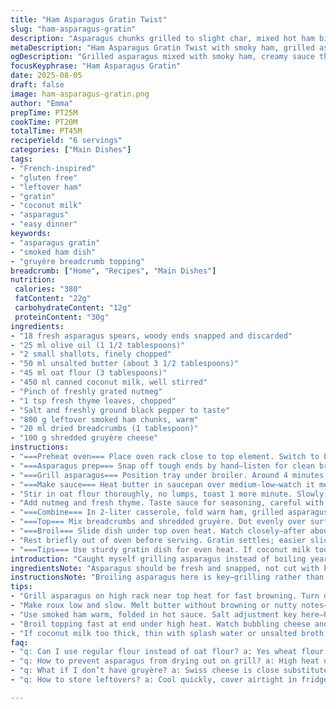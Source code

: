 ```yaml
---
title: "Ham Asparagus Gratin Twist"
slug: "ham-asparagus-gratin"
description: "Asparagus chunks grilled to slight char, mixed hot ham bits, creamy silky white sauce with thyme twist, topped with crunchy herb breadcrumbs and sharp gruyère. A little tang, a little earthy. Simple swaps: gruyère and thyme instead of parmigiano and parsley, oat flour and coconut milk for creaminess. Grilled asparagus rather than boiling keeps snap. Jam-packed with protein and vegetal texture contrasts. No eggs no nuts, strictly honest home technique with heat and timing cues emphasized."
metaDescription: "Ham Asparagus Gratin Twist with smoky ham, grilled asparagus, creamy oat-coconut sauce and crispy gruyère breadcrumb crust. French-inspired layered texture."
ogDescription: "Grilled asparagus mixed with smoky ham, creamy sauce thickened with oat flour, topped with crispy gruyère breadcrumbs. Crunchy, nutty crust meets tender veggies."
focusKeyphrase: "Ham Asparagus Gratin"
date: 2025-08-05
draft: false
image: ham-asparagus-gratin.png
author: "Emma"
prepTime: PT25M
cookTime: PT20M
totalTime: PT45M
recipeYield: "6 servings"
categories: ["Main Dishes"]
tags:
- "French-inspired"
- "gluten free"
- "leftover ham"
- "gratin"
- "coconut milk"
- "asparagus"
- "easy dinner"
keywords:
- "asparagus gratin"
- "smoked ham dish"
- "gruyère breadcrumb topping"
breadcrumb: ["Home", "Recipes", "Main Dishes"]
nutrition: 
 calories: "380"
 fatContent: "22g"
 carbohydrateContent: "12g"
 proteinContent: "30g"
ingredients:
- "18 fresh asparagus spears, woody ends snapped and discarded"
- "25 ml olive oil (1 1/2 tablespoons)"
- "2 small shallots, finely chopped"
- "50 ml unsalted butter (about 3 1/2 tablespoons)"
- "45 ml oat flour (3 tablespoons)"
- "450 ml canned coconut milk, well stirred"
- "Pinch of freshly grated nutmeg"
- "1 tsp fresh thyme leaves, chopped"
- "Salt and freshly ground black pepper to taste"
- "800 g leftover smoked ham chunks, warm"
- "20 ml dried breadcrumbs (1 tablespoon)"
- "100 g shredded gruyère cheese"
instructions:
- "===Preheat oven=== Place oven rack close to top element. Switch to broil/grill setting heating until red-hot. Use high rack for fast surface browning."
- "===Asparagus prep=== Snap off tough ends by hand—listen for clean break. Cut spears into 4cm pieces. Drizzle olive oil, salt, pepper, scatter over baking tray. Toss well to coat evenly."
- "===Grill asparagus=== Position tray under broiler. Around 4 minutes, toss once. You want vivid green with blackened speckles—charred edges signal flavor depth. Remove once fragrant and tender crisp to bite. Reserves texture and sweet notes. Set aside."
- "===Make sauce=== Heat butter in saucepan over medium-low—watch it melt silently, no browning. Add chopped shallots, soften until translucent, 2-3 minutes max. Soft but not colored is key to prevent sharpness."
- "Stir in oat flour thoroughly, no lumps, toast 1 more minute. Slowly whisk in coconut milk to avoid clumps. On medium heat, gently simmer stirring continuously—listen for soft bubbling flow, thickening to coat back of spoon after 6-8 minutes."
- "Add nutmeg and fresh thyme. Taste sauce for seasoning, careful with salt because ham is already salty. Pepper grounds enhance layers."
- "===Combine=== In 2-liter casserole, fold warm ham, grilled asparagus chunks, and sauce together until hotspots level out. Texture should feel velvety yet chunky."
- "===Top=== Mix breadcrumbs and shredded gruyère. Dot evenly over surface. These will crisp and brown rapidly under strong heat."
- "===Broil=== Slide dish under top oven heat. Watch closely—after about 5 minutes, bubbling golden crust forms. Desired: crunchy, golden brown, aromatic with cheese melting into crumbs but no burnt edges."
- "Rest briefly out of oven before serving. Gratin settles; easier slicing."
- "===Tips=== Use sturdy gratin dish for even heat. If coconut milk too thick, thin with splash water. No gruyère? Swiss or aged cheddar works, bigger flavor but melts differently. Oat flour swaps better than wheat—keeps sauce lighter and gluten free. Leftover roasted garlic tossed in adds punch. If asparagus too thin, reduce grill time to prevent dryness."
introduction: "Caught myself grilling asparagus instead of boiling years ago—texture was a revelation. The slight char gives earthy complexity missing in steamed stems. Leftover ham reworked with creamy sauce, keeping things simple. Coconut milk brings subtle richness and a bit of tang—try it once and you may never want plain milk again. The thyme replaces parsley pushing flavor deeper, a savory note I always felt was absent. Breadcrumbs crisped with gruyère give that expectant crust, sharp, nutty, melty, best part of any gratin. No need for eggs or nuts here—this one's all about the layers of taste and textures. Good timing is crucial—too little grill, limp asparagus; too long, tough and bitter. Sauce thickens with oat flour—my gluten-free hack from times trying to keep things lighter. Crispy crust. Creamy inside. Great for weekday leftovers turned fancy. But watch your salt because smoked ham sneaks in sodium quickly."
ingredientsNote: "Asparagus should be fresh and snapped, not cut with knife. That tactile break tells you where woody fiber ends. Olive oil coating must be even—uneven oil results in burnt or dry patches under the grill. I prefer oat flour here instead of regular white flour; less gluey results in sauce. Coconut milk brings subtle sweetness and richness lacking in cow’s milk. Fresh thyme not dried gives brighter herbal notes. Using smoked ham avoids extra salt; adjust seasoning accordingly. Gruyère cheese adds a nutty punch and melts beautifully but aged cheddar could substitute when hands tied. Breadcrumbs must be dry and fresh not stale, otherwise topping turns gummy instead of crispy. This combination of runny and crispy demands attention but rewards effort. Butter for the roux gives silkiness but don’t let it brown or you’ll get nutty, not gentle flavors."
instructionsNote: "Broiling asparagus here is key—grilling rather than boiling locks in snap and adds smoky edge. Must watch closely—toss once halfway through to ensure even charring. Shallots gently sweated in butter, never browned, build subtle background flavor without bitter edge. When making roux, keep heat low; lumps form if flour added too fast or milk too cold—whisk vigorously. Sauce thickens gradually—should coat spoon softly but not gloppy. Tasting for salt here is vital before mixing ham because ham concentration varies. Mix ingredients hot for better blending, avoid cold clumping. Topping bread crumbs and cheese needs quick broil; crispy golden crust is done when you see bubbling cheese and hear crackling sounds—don't walk away or topping burns fast. Let dish rest briefly to set texture before serving. Use sturdy gratin dish for uniform cooking. These tricky timings require sensory reading not strict clocks. Past tries taught me patience and close eye under broiler makes difference between gourmet crunch and sad soggy top."
tips:
- "Grill asparagus on high rack near top heat for fast browning. Turn once mid-way. Watch closely—too long means bitter, too short limp stalks. Visual cues matter: vivid green with black char speckles, not just color change. Texture should snap with slight softness inside."
- "Make roux low and slow. Melt butter without browning or nutty notes—silky base. Add oat flour slowly stirring well or risk lumps. Toast roux a minute for flavor, no color. Whisk milk gradually to keep sauce smooth. Thickens 6-8 min bubbles soft but steady; test coating with back of spoon."
- "Use smoked ham warm, folded in hot sauce. Salt adjustment key here—ham brings plenty. Fresh thyme rather than dried keeps herbal notes alive. Nutmeg pinch adds warmth but subtle. Breadcrumbs dry and fresh crucial. Mix cheese with crumbs last minute before topping; no stale crumbs or crust gets gummy, no crunch."
- "Broil topping fast at end under high heat. Watch bubbling cheese and crisp breadcrumbs carefully—5 min max. Listen for crackle sounds; stop once golden brown and aromatic, no burnt edges. Rest dish few minutes after baking so gratin sets and slices cleanly; texture shifts from runny to stable."
- "If coconut milk too thick, thin with splash water or unsalted broth; keeps sauce pourable. Oat flour swaps best for wheat flour here; lighter, less gluey. No gruyère? Swiss or aged cheddar viable but melt and flavor differ. Thin asparagus need less grill time; adjust by feel not timer. Leftover garlic tossed in adds depth."
faq:
- "q: Can I use regular flour instead of oat flour? a: Yes wheat flour works but sauce thickens heavier. Oat flour lighter texture no gluten. Whisk carefully to avoid clumps either way."
- "q: How to prevent asparagus from drying out on grill? a: High heat quick char is key. Keep oil coating even. Toss once halfway. Too long grill dries out stalks; watch color, crisp-tender is goal."
- "q: What if I don’t have gruyère? a: Swiss cheese is close substitute; melts well but milder. Aged cheddar gives sharp flavor but less stringy. Breadcrumbs crisp differently with each cheese. Adjust broil time."
- "q: How to store leftovers? a: Cool quickly, cover airtight in fridge up to 2 days. Reheat oven at medium heat to re-crisp topping. Freezing possible but crust soggy on thaw. Best fresh but works reheated with care."

---
```

